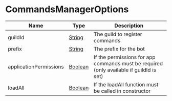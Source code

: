 # CommandsManagerOptions

| Name                   | Type                                                                                                | Description                                                                             |
| ---------------------- | --------------------------------------------------------------------------------------------------- | --------------------------------------------------------------------------------------- |
| guildId                | [String](https://developer.mozilla.org/en-US/docs/Web/JavaScript/Reference/Global_Objects/String)   | The guild to register commands                                                          |
| prefix                 | [String](https://developer.mozilla.org/en-US/docs/Web/JavaScript/Reference/Global_Objects/String)   | The prefix for the bot                                                                  |
| applicationPermissions | [Boolean](https://developer.mozilla.org/en-US/docs/Web/JavaScript/Reference/Global_Objects/Boolean) | If the permissions for app commands must be required (only available if guildId is set) |
| loadAll                | [Boolean](https://developer.mozilla.org/en-US/docs/Web/JavaScript/Reference/Global_Objects/Boolean) | If the loadAll function must be called in constructor                                   |
